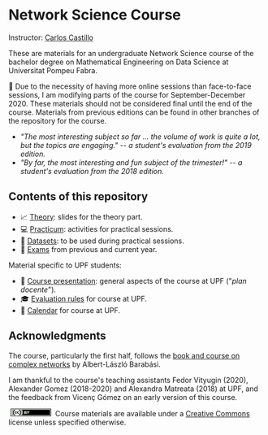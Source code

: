 # Network Science Course

Instructor: [Carlos Castillo](http://chato.cl/research)

These are materials for an undergraduate Network Science course of the bachelor degree on Mathematical Engineering on Data Science at Universitat Pompeu Fabra.

:construction: Due to the necessity of having more online sessions than face-to-face sessions, I am modifying parts of the course for September-December 2020. These materials should not be considered final until the end of the course. Materials from previous editions can be found in other branches of the repository for the course.

* *"The most interesting subject so far ... the volume of work is quite a lot, but the topics are engaging." -- a student's evaluation from the 2019 edition.*
* *"By far, the most interesting and fun subject of the trimester!" -- a student's evaluation from the 2018 edition.*

## Contents of this repository

* :chart_with_upwards_trend: [Theory](theory/README.md): slides for the theory part.
* :computer: [Practicum](practicum/README.md): activities for practical sessions.
* :file_folder: [Datasets](practicum/data/README.md): to be used during practical sessions.
* :pencil: [Exams](exams/README.md) from previous and current year.

Material specific to UPF students:

* :scroll: [Course presentation](upf/upf-course-presentation.md): general aspects of the course at UPF ("*plan docente*").
* :mortar_board: [Evaluation rules](upf/upf-evaluation.md) for course at UPF.
* :calendar: [Calendar](upf/upf-calendar.md) for course at UPF.


## Acknowledgments

The course, particularly the first half, follows the [book and course on complex networks](https://www.barabasilab.com/course) by Albert-László Barabási.

I am thankful to the course's teaching assistants Fedor Vityugin (2020), Alexander Gomez (2018-2020) and Alexandra Matreata (2018) at UPF, and the feedback from Vicenç Gómez on an early version of this course.

[<img src="upf/cc-by-80x15.png" width="80" height="15" hspace="4"/>](https://creativecommons.org/licenses/by/4.0/) Course materials are available under a [Creative Commons](https://creativecommons.org/licenses/by/4.0/) license unless specified otherwise.
